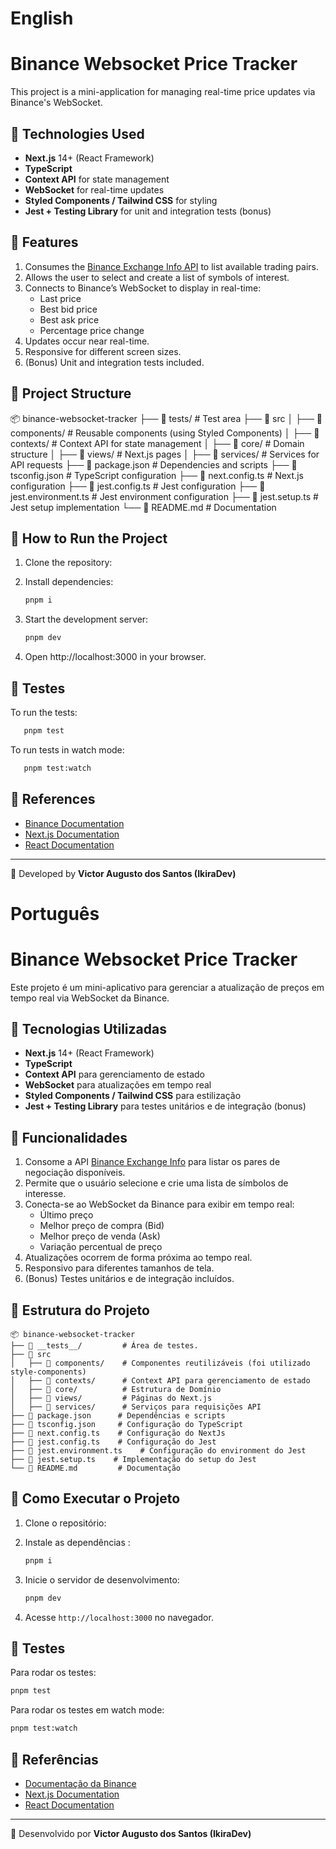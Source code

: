 # English

# Binance Websocket Price Tracker

This project is a mini-application for managing real-time price updates via Binance's WebSocket.

## 🚀 Technologies Used

- **Next.js** 14+ (React Framework)
- **TypeScript**
- **Context API** for state management
- **WebSocket** for real-time updates
- **Styled Components / Tailwind CSS** for styling
- **Jest + Testing Library** for unit and integration tests (bonus)

## 📌 Features

1. Consumes the [Binance Exchange Info API](https://api.binance.com/api/v3/exchangeInfo) to list available trading pairs.
2. Allows the user to select and create a list of symbols of interest.
3. Connects to Binance’s WebSocket to display in real-time:
   - Last price
   - Best bid price
   - Best ask price
   - Percentage price change
4. Updates occur near real-time.
5. Responsive for different screen sizes.
6. (Bonus) Unit and integration tests included.

## 📂 Project Structure

📦 binance-websocket-tracker
├── 📁 tests/ # Test area
├── 📁 src
│ ├── 📁 components/ # Reusable components (using Styled Components)
│ ├── 📁 contexts/ # Context API for state management
│ ├── 📁 core/ # Domain structure
│ ├── 📁 views/ # Next.js pages
│ ├── 📁 services/ # Services for API requests
├── 📄 package.json # Dependencies and scripts
├── 📄 tsconfig.json # TypeScript configuration
├── 📄 next.config.ts # Next.js configuration
├── 📄 jest.config.ts # Jest configuration
├── 📄 jest.environment.ts # Jest environment configuration
├── 📄 jest.setup.ts # Jest setup implementation
└── 📄 README.md # Documentation

## 🔧 How to Run the Project

1. Clone the repository:

2. Install dependencies:

   ```sh
   pnpm i
   ```

3. Start the development server:
   ```sh
   pnpm dev
   ```
4. Open http://localhost:3000 in your browser.

## 🧪 Testes

To run the tests:

```sh
   pnpm test
```

To run tests in watch mode:

```sh
   pnpm test:watch
```

## 📖 References

- [Binance Documentation](https://binance-docs.github.io/apidocs/spot/en/#introduction)
- [Next.js Documentation](https://nextjs.org/docs)
- [React Documentation](https://react.dev/)

---

🚀 Developed by **Victor Augusto dos Santos (IkiraDev)**

# Português

# Binance Websocket Price Tracker

Este projeto é um mini-aplicativo para gerenciar a atualização de preços em tempo real via WebSocket da Binance.

## 🚀 Tecnologias Utilizadas

- **Next.js** 14+ (React Framework)
- **TypeScript**
- **Context API** para gerenciamento de estado
- **WebSocket** para atualizações em tempo real
- **Styled Components / Tailwind CSS** para estilização
- **Jest + Testing Library** para testes unitários e de integração (bonus)

## 📌 Funcionalidades

1. Consome a API [Binance Exchange Info](https://api.binance.com/api/v3/exchangeInfo) para listar os pares de negociação disponíveis.
2. Permite que o usuário selecione e crie uma lista de símbolos de interesse.
3. Conecta-se ao WebSocket da Binance para exibir em tempo real:
   - Último preço
   - Melhor preço de compra (Bid)
   - Melhor preço de venda (Ask)
   - Variação percentual de preço
4. Atualizações ocorrem de forma próxima ao tempo real.
5. Responsivo para diferentes tamanhos de tela.
6. (Bonus) Testes unitários e de integração incluídos.

## 📂 Estrutura do Projeto

```
📦 binance-websocket-tracker
├── 📁 __tests__/         # Área de testes.
├── 📁 src
│   ├── 📁 components/    # Componentes reutilizáveis (foi utilizado style-components)
│   ├── 📁 contexts/      # Context API para gerenciamento de estado
│   ├── 📁 core/          # Estrutura de Domínio
│   ├── 📁 views/         # Páginas do Next.js
│   ├── 📁 services/      # Serviços para requisições API
├── 📄 package.json      # Dependências e scripts
├── 📄 tsconfig.json     # Configuração do TypeScript
├── 📄 next.config.ts    # Configuração do NextJs
├── 📄 jest.config.ts    # Configuração do Jest
├── 📄 jest.environment.ts    # Configuração do environment do Jest
├── 📄 jest.setup.ts    # Implementação do setup do Jest
└── 📄 README.md         # Documentação

```

## 🔧 Como Executar o Projeto

1. Clone o repositório:

2. Instale as dependências :

   ```sh
   pnpm i
   ```

3. Inicie o servidor de desenvolvimento:

   ```sh
   pnpm dev
   ```

4. Acesse `http://localhost:3000` no navegador.

## 🧪 Testes

Para rodar os testes:

```sh
pnpm test
```

Para rodar os testes em watch mode:

```sh
pnpm test:watch
```

## 📖 Referências

- [Documentação da Binance](https://binance-docs.github.io/apidocs/spot/en/#introduction)
- [Next.js Documentation](https://nextjs.org/docs)
- [React Documentation](https://react.dev/)

---

🚀 Desenvolvido por **Victor Augusto dos Santos (IkiraDev)**
